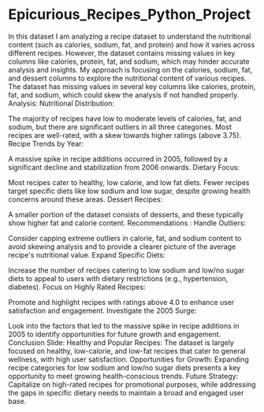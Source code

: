 # Epicurious_Recipes_Python_Project
In this dataset I am analyzing a recipe dataset to understand the nutritional content (such as calories, sodium, fat, and protein) and how it varies across different recipes. However, the dataset contains missing values in key columns like calories, protein, fat, and sodium, which may hinder accurate analysis and insights.
My approach is focusing on the calories, sodium, fat, and dessert columns to explore the nutritional content of various recipes. The dataset has missing values in several key columns like calories, protein, fat, and sodium, which could skew the analysis if not handled properly.
Analysis:
Nutritional Distribution:

The majority of recipes have low to moderate levels of calories, fat, and sodium, but there are significant outliers in all three categories.
Most recipes are well-rated, with a skew towards higher ratings (above 3.75).
Recipe Trends by Year:

A massive spike in recipe additions occurred in 2005, followed by a significant decline and stabilization from 2006 onwards.
Dietary Focus:

Most recipes cater to healthy, low calorie, and low fat diets.
Fewer recipes target specific diets like low sodium and low sugar, despite growing health concerns around these areas.
Dessert Recipes:

A smaller portion of the dataset consists of desserts, and these typically show higher fat and calorie content.
Recommendations :
Handle Outliers:

Consider capping extreme outliers in calorie, fat, and sodium content to avoid skewing analysis and to provide a clearer picture of the average recipe's nutritional value.
Expand Specific Diets:

Increase the number of recipes catering to low sodium and low/no sugar diets to appeal to users with dietary restrictions (e.g., hypertension, diabetes).
Focus on Highly Rated Recipes:

Promote and highlight recipes with ratings above 4.0 to enhance user satisfaction and engagement.
Investigate the 2005 Surge:

Look into the factors that led to the massive spike in recipe additions in 2005 to identify opportunities for future growth and engagement.
Conclusion Slide:
Healthy and Popular Recipes: The dataset is largely focused on healthy, low-calorie, and low-fat recipes that cater to general wellness, with high user satisfaction.
Opportunities for Growth: Expanding recipe categories for low sodium and low/no sugar diets presents a key opportunity to meet growing health-conscious trends.
Future Strategy: Capitalize on high-rated recipes for promotional purposes, while addressing the gaps in specific dietary needs to maintain a broad and engaged user base.

